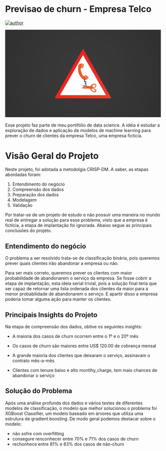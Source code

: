 # Previsao de churn - Empresa Telco
[![author](https://img.shields.io/badge/author-joaomr7-red.svg)](https://github.com/joaomr7) 

<p align="center">
  <img src="image/TelcoChurnImage.jpg">
</p>

Esse projeto faz parte de meu portifólio de data science. A idéia é estudar a exploração de dados e aplicação de modelos de machine learning para prever o churn de clientes da empresa Telco, uma empresa fictícia.

# Visão Geral do Projeto

Neste projeto, foi adotada a metodolgia CRISP-DM. A saber, as etapas abordadas foram:

  1. Entendimento do negócio
  2. Compreensão dos dados
  3. Preparação dos dados
  4. Modelagem
  5. Validação

Por tratar-se de um projeto de estudo e não possuir uma maneira no mundo real de entregar a solução para esse problema, visto que a empresa é fictícia, a etapa de implantação foi ignorada.
Abaixo segue as principais conclusões do projeto.

## Entendimento do negócio

O problema a ser resolvido trata-se de classificação binária, pois queremos prever quais clientes irão abandonar a empresa ou não.

Para ser mais correto, queremos prever os clientes com maior probabilidade de abandonarem o serviço da empresa. Se fosse cobrir a etapa de implantação, esta ideia serial trivial, pois a solução final teria que ser capaz de retornar uma lista ordenada dos clientes da maior para a menor probabilidade de abandonarem o serviço. E apartir disso a empresa poderia tomar alguma ação para manter os clientes.

## Principais Insights do Projeto

Na etapa de compreensão dos dados, obtive os seguintes insights:

  * A maioria dos casos de churn ocorrem entre o 1º e o 20º mês

  * Os casos de churn são maiores entre US$ 120.00 de cobrança mensal

  * A grande maioria dos clientes que deixaram o serviço, assinavam o contrato mês-a-mês

  * Clientes com tenure baixo e alto montlhy_charge, tem mais chances de abandonar o serviço

## Solução do Problema

Após uma análise profunda dos dados e vários testes de diferentes modelos de classificação, o modelo que melhor solucionou o problema foi XGBoost Classifier, um modelo baseado em árvores que utiliza uma estrutura de gradient boosting.
De modo geral podemos destacar sobre o modelo:

  * não sofre com overfitting
  * consegure renconhecer entre 70% e 71% dos casos de churn
  * rechonhece entre 81% e 83% dos casos de não-churn

